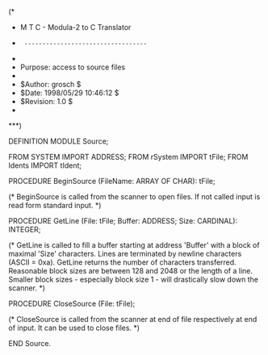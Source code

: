 (*
 *	M T C  -  Modula-2 to C Translator
 *      ----------------------------------
 *
 *	Purpose: access to source files
 *
 *	$Author: grosch $
 *	$Date: 1998/05/29 10:46:12 $
 *	$Revision: 1.0 $
 *
 ***)

DEFINITION MODULE Source;

FROM SYSTEM	IMPORT ADDRESS;
FROM rSystem	IMPORT tFile;
FROM Idents	IMPORT tIdent;

PROCEDURE BeginSource (FileName: ARRAY OF CHAR): tFile;

   (*
      BeginSource is called from the scanner to open files.
      If not called input is read form standard input.
   *)

PROCEDURE GetLine (File: tFile; Buffer: ADDRESS; Size: CARDINAL): INTEGER;

   (*
      GetLine is called to fill a buffer starting at address 'Buffer'
      with a block of maximal 'Size' characters. Lines are terminated
      by newline characters (ASCII = 0xa). GetLine returns the number
      of characters transferred. Reasonable block sizes are between 128
      and 2048 or the length of a line. Smaller block sizes -
      especially block size 1 - will drastically slow down the scanner.
   *)

PROCEDURE CloseSource (File: tFile);

   (*
      CloseSource is called from the scanner at end of file respectively
      at end of input. It can be used to close files.
   *)

END Source.
